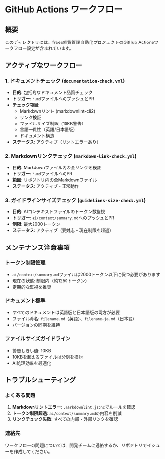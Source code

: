 # GitHub Actions ワークフロー

## 概要

このディレクトリには、freee経費管理自動化プロジェクトのGitHub Actionsワークフロー設定が含まれています。

## アクティブなワークフロー

### 1. ドキュメントチェック (`documentation-check.yml`)

- **目的**: 包括的なドキュメント品質チェック
- **トリガー**: `*.md`ファイルへのプッシュとPR
- **チェック項目**:
  - Markdownリント (markdownlint-cli2)
  - リンク検証
  - ファイルサイズ制限（10KB警告）
  - 言語一貫性（英語/日本語版）
  - ドキュメント構造
- **ステータス**: アクティブ（リントエラーあり）

### 2. Markdownリンクチェック (`markdown-link-check.yml`)

- **目的**: Markdownファイル内の全リンクを検証
- **トリガー**: `*.md`ファイルへのPR
- **範囲**: リポジトリ内の全Markdownファイル
- **ステータス**: アクティブ・正常動作

### 3. ガイドラインサイズチェック (`guidelines-size-check.yml`)

- **目的**: AIコンテキストファイルのトークン数監視
- **トリガー**: `ai/context/summary.md`へのプッシュとPR
- **制限**: 最大2000トークン
- **ステータス**: アクティブ（要対応 - 現在制限を超過）

## メンテナンス注意事項

### トークン制限管理

- `ai/context/summary.md`ファイルは2000トークン以下に保つ必要があります
- 現在の状態: 制限内（約1250トークン）
- 定期的な監視を推奨

### ドキュメント標準

- すべてのドキュメントは英語版と日本語版の両方が必要
- ファイル命名: `filename.md`（英語）、`filename-ja.md`（日本語）
- バージョンの同期を維持

### ファイルサイズガイドライン

- 警告しきい値: 10KB
- 10KBを超えるファイルは分割を検討
- AI処理効率を最適化

## トラブルシューティング

### よくある問題

1. **Markdownリントエラー**: `.markdownlint.jsonc`でルールを確認
2. **トークン制限超過**: `ai/context/summary.md`の内容を削減
3. **リンクチェック失敗**: すべての内部・外部リンクを確認

### 連絡先

ワークフローの問題については、開発チームに連絡するか、リポジトリでイシューを作成してください。
